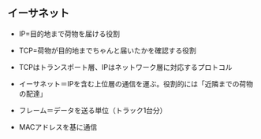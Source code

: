 ## イーサネット
- IP=目的地まで荷物を届ける役割
- TCP=荷物が目的地までちゃんと届いたかを確認する役割
- TCPはトランスポート層、IPはネットワーク層に対応するプロトコル

- イーサネット＝IPを含む上位層の通信を運ぶ。役割的には「近隣までの荷物の配達」

- フレーム＝データを送る単位（トラック1台分）
- MACアドレスを基に通信